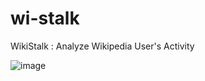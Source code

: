 # wi-stalk
WikiStalk : Analyze Wikipedia User's Activity

![image](https://github.com/user-attachments/assets/8b360883-0fc5-41eb-8e40-7d7e6cfb2c8b)
